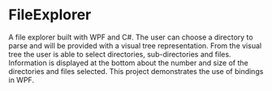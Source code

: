 # FileExplorer
A file explorer built with WPF and C#. The user can choose a directory to parse and will be provided with a visual tree representation.  From the visual tree the user is able to select directories, sub-directories and files. Information is displayed at the bottom about the number and size of the directories and files selected. This project demonstrates the use of bindings in WPF.
